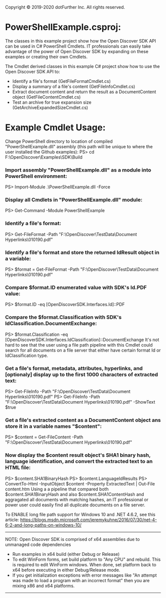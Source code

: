 ﻿Copyright © 2019-2020 dotFurther Inc. All rights reserved.

# PowerShellExample.csproj:

The classes in this example project show how the Open Discover SDK API can be used in C# PowerShell Cmdlets. IT professionals
can easily take advantage of the power of Open Discover SDK by expanding on these examples or creating their own Cmdlets.

The Cmdlet derived classes in this example C# project show how to use the Open Discover SDK API to:
- Identify a file's format (GetFileFormatCmdlet.cs)
- Display a summary of a file's content (GetFileInfoCmdlet.cs)
- Extract document content and return the result as a DocumentContent object (GetFileContentCmdlet.cs)
- Test an archive for true expansion size (GetArchiveExpandedSizeCmdlet.cs)


# Example Cmdlet Usage:
Change PowerShell directory to location of compiled "PowerShellExample.dll" assembly (this path will be unique to where the user installed the Github examples):
  PS> cd F:\OpenDiscover\Examples\SDK\Build  

### Import assembly "PowerShellExample.dll" as a module into PowerShell environment:
  PS> Import-Module .\PowerShellExample.dll -Force

### Display all Cmdlets in "PowerShellExample.dll" module:
  PS> Get-Command -Module PowerShellExample       

### Identify a file's format:
  PS> Get-FileFormat -Path "F:\OpenDiscover\TestData\Document Hyperlinks\010190.pdf"

### Identify a file's format and store the returned IdResult object in a variable:
  PS> $format = Get-FileFormat -Path "F:\OpenDiscover\TestData\Document Hyperlinks\010190.pdf"  
### Compare $format.ID enumerated value with SDK's Id.PDF value:
  PS> $format.ID -eq [OpenDiscoverSDK.Interfaces.Id]::PDF
### Compare the $format.Classification with SDK's IdClassification.DocumentExchange:
  PS>  $format.Classification -eq [OpenDiscoverSDK.Interfaces.IdClassification]::DocumentExchange
It's not hard to see that the user using a file path pipeline with this Cmdlet could search for all documents on a file server that either have certain format Id or IdClassification type.

### Get a file's format, metadata, attributes, hyperlinks, and [optionaly] display up to the first 1000 characters of extracted text:
  PS> Get-FileInfo -Path "F:\OpenDiscover\TestData\Document Hyperlinks\010190.pdf" 
  PS> Get-FileInfo -Path "F:\OpenDiscover\TestData\Document Hyperlinks\010190.pdf" -ShowText $true

### Get a file's extracted content as a DocumentContent object ans store it in a variable names "$content":
  PS> $content = Get-FileContent -Path "F:\OpenDiscover\TestData\Document Hyperlinks\010190.pdf"

### Now display the $content result object's SHA1 binary hash, language identification, and convert the extracted text to an HTML file:
  PS> $content.SHA1BinaryHash
  PS> $content.LanguageIdResults
  PS> ConvertTo-Html -InputObject $content -Property ExtractedText | Out-File content.htm
Using a a pipeline that compared both $content.SHA1BinaryHash and also $content.SHA1ContentHash and aggragated all documents with matching hashes, an IT professional or power user could easily find all duplicate documents on a file server.


To ENABLE long file path support for Windows 10 and .NET 4.6.2, see this article:
 https://blogs.msdn.microsoft.com/jeremykuhne/2016/07/30/net-4-6-2-and-long-paths-on-windows-10/

------------------------------------------------------------------------------------------------------------------------
NOTE: Open Discover SDK is comprised of x64 assemblies due to unmanaged code dependencies

- Run examples in x64 build (either Debug or Release)
- To edit WinForm forms, set build platform to "Any CPU" and rebuild. This is required to edit WinForm windows. When done, set platform 
  back to x64 before executing in either Debug/Release mode.
- If you get initialization exceptions with error messages like "An attempt was made to load a program with
  an incorrect format" then you are mixing x86 and x64 platforms.
------------------------------------------------------------------------------------------------------------------------		 
